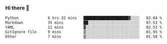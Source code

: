 ### Hi there 👋

<!--START_SECTION:waka-->

```txt
Python             6 hrs 32 mins   ████████████████████▓░░░░   82.84 %
Markdown           35 mins         ██░░░░░░░░░░░░░░░░░░░░░░░   07.53 %
YAML               11 mins         ▓░░░░░░░░░░░░░░░░░░░░░░░░   02.53 %
GitIgnore file     9 mins          ▒░░░░░░░░░░░░░░░░░░░░░░░░   01.95 %
Other              7 mins          ▒░░░░░░░░░░░░░░░░░░░░░░░░   01.58 %
```

<!--END_SECTION:waka-->

<!--
**Jonas-VanHaeken/Jonas-VanHaeken** is a ✨ _special_ ✨ repository because its `README.md` (this file) appears on your GitHub profile.

Here are some ideas to get you started:

- 🔭 I’m currently working on ...
- 🌱 I’m currently learning ...
- 👯 I’m looking to collaborate on ...
- 🤔 I’m looking for help with ...
- 💬 Ask me about ...
- 📫 How to reach me: ...
- 😄 Pronouns: ...
- ⚡ Fun fact: ...
-->
